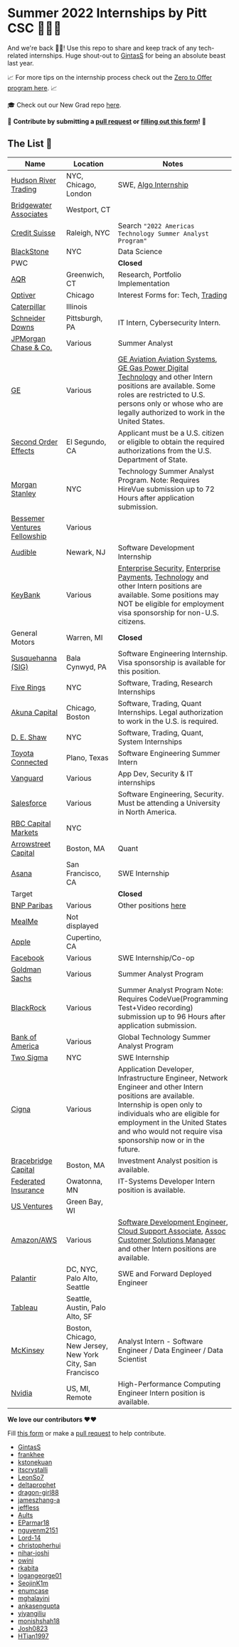 # Summer 2022 Internships by Pitt CSC 🤿👩‍💻
And we're back 😤🎉! Use this repo to share and keep track of any tech-related internships. Huge shout-out to [GintasS](https://github.com/GintasS) for being an absolute beast last year. 

 📈 For more tips on the internship process check out the [Zero to Offer program here](https://www.pittcs.wiki/zero-to-offer).  📈
 
🎓 Check out our New Grad repo [here](https://github.com/coderQuad/New-Grad-Positions-2022).

🤗 **Contribute by submitting a [pull request](https://github.com/susam/gitpr#create-pull-request) or [filling out this form](https://bit.ly/3d5O76c)!**  🤗

## The List 👔

| Name  |  Location |  Notes |
|---|---|-------------|
| [Hudson River Trading](https://www.hudsonrivertrading.com/careers/job/?gh_jid=3015374) | NYC, Chicago, London | SWE, [Algo Internship](https://www.hudsonrivertrading.com/careers/job/?gh_jid=3008603) |
| [Bridgewater Associates](https://boards.greenhouse.io/bridgewater89/jobs/4076389002) | Westport, CT | |
| [Credit Suisse](https://tas-creditsuisse.taleo.net/careersection/campus/moresearch.ftl) | Raleigh, NYC | Search `"2022 Americas Technology Summer Analyst Program"`|
| [BlackStone](https://blackstone.wd1.myworkdayjobs.com/en-US/Blackstone_Campus_Careers/job/New-York/XMLNAME-2022-Summer-Analyst---Blackstone-Data-Science_15158) | NYC | Data Science |
| PWC | | **Closed** |
| [AQR](https://careers.aqr.com/jobs/department/university-jobs#/) | Greenwich, CT | Research, Portfolio Implementation |
| [Optiver](https://www.optiver.com/working-at-optiver/career-opportunities/4995300002/) | Chicago | Interest Forms for: Tech, [Trading](https://www.optiver.com/working-at-optiver/career-opportunities/4929322002/)|
| [Caterpillar](https://caterpillarcareers.ttcportals.com/jobs/6533463-2022-engineering-summer-intern-product-development?tm_job=R0000026191&tm_event=view&tm_company=2539&bid=370&src=SNS-100100) | Illinois | |
|[Schneider Downs](https://schneiderdowns.csod.com/ats/careersite/JobDetails.aspx?id=474&site=4) | Pittsburgh, PA | IT Intern, Cybersecurity Intern. |
|[JPMorgan Chase & Co.](https://jpmc.fa.oraclecloud.com/hcmUI/CandidateExperience/en/sites/CX_1001/requisitions?keyword=2022&location=United%20States&locationId=300000000289738&locationLevel=country) | Various | Summer Analyst |
|[GE](https://jobs.gecareers.com/global/en/search-results) | Various | [GE Aviation Aviation Systems](https://jobs.gecareers.com/global/en/job/R3560419/GE-Aviation-Aviation-Systems-Intern-Summer-2022), [GE Gas Power Digital Technology](https://jobs.gecareers.com/global/en/job/R3558732/Gas-Power-Digital-Technology-Intern-2022) and other Intern positions are available. Some roles are restricted to U.S. persons only or whose who are legally authorized to work in the United States. |
|[Second Order Effects](https://boards.greenhouse.io/soeffects/jobs/4311435003) | El Segundo, CA | Applicant must be a U.S. citizen or eligible to obtain the required authorizations from the U.S. Department of State. |
|[Morgan Stanley](https://morganstanley.tal.net/vx/lang-en-GB/mobile-0/brand-2/user-3168256/xf-a7aeef94da1e/candidate/so/pm/1/pl/1/opp/11401) | NYC | Technology Summer Analyst Program. Note: Requires HireVue submission up to 72 Hours after application submission.  | 
|[Bessemer Ventures Fellowship](https://www.bvp.com/bessemer-fellows) | Various | |
|[Audible](https://amazon.jobs/en/jobs/1463969/audible-software-development-engineer-internship-summer-2022) | Newark, NJ | Software Development Internship |
|[KeyBank](https://keybank.wd5.myworkdayjobs.com/External_Career_Site/1/refreshFacet/318c8bb6f553100021d223d9780d30be?source=Keydotcom) | Various | [Enterprise Security](https://keybank.wd5.myworkdayjobs.com/en-US/External_Career_Site/job/Plymouth-Meeting-PA/Summer-2022-Key-Technology--Operations---Services--Internship--Enterprise-Security-Track-_R-755?source=Keydotcom), [Enterprise Payments](https://keybank.wd5.myworkdayjobs.com/en-US/External_Career_Site/job/Cleveland-OH/XMLNAME-2022-Enterprise-Payments-Summer--Intern_R-743?source=Keydotcom), [Technology](https://keybank.wd5.myworkdayjobs.com/en-US/External_Career_Site/job/Buffalo-NY/Summer-2022-Key-Technology--Operations---Services--Internship--Technology-Track-_R-751?source=Keydotcom) and other Intern positions are available. Some positions may NOT be eligible for employment visa sponsorship for non-U.S. citizens. |
|General Motors| Warren, MI | **Closed** |
|[Susquehanna (SIG)](https://careers.sig.com/job/5439/Software-Engineering-Internship-Program-Summer-2022) | Bala Cynwyd, PA | Software Engineering Internship. Visa sponsorship is available for this position. |
|[Five Rings](https://jobs.jobvite.com/fiverings/job/o5vBffwa) | NYC | Software, Trading, Research Internships |
|[Akuna Capital](https://akunacapital.com/careers?&experience=intern&search_term=#careers) | Chicago, Boston | Software, Trading, Quant Internships. Legal authorization to work in the U.S. is required. |
|[D. E. Shaw](https://www.deshaw.com/careers/software-developer-intern-new-york-4239) | NYC | Software, Trading, Quant, System Internships |
|[Toyota Connected](https://www.toyotaconnected.com/job?gh_jid=4421992002&did=4040990002) | Plano, Texas | Software Engineering Summer Intern
|[Vanguard](https://www.vanguardjobs.com/job-search-results/?keyword=college%20to%20corporate&level[]=Student%20%26%20Recent%20Graduates) | Various | App Dev, Security & IT internships
|[Salesforce](https://salesforce.wd1.myworkdayjobs.com/en-US/Futureforce_Internships/job/California---San-Francisco/Summer-2022-Intern---Software-Engineer_JR100559?d=cta-summer-view-sjb-1) | Various | Software Engineering, Security. Must be attending a University in North America. |
|[RBC Capital Markets](https://jobs.rbc.com/ca/en/job/RBCAA0088327043EXTERNALENCA/2022-Technology-Summer-Analyst-Program) | NYC | |
|[Arrowstreet Capital](https://arrowstreetcapital.wd5.myworkdayjobs.com/Arrowstreet/0/refreshFacet/318c8bb6f553100021d223d9780d30be) | Boston, MA | Quant | 
|[Asana](https://boards.greenhouse.io/earlycareerprograms/jobs/3198333) | San Francisco, CA | SWE Internship | 
| Target | | **Closed** |
|[BNP Paribas](https://bnppus.tal.net/vx/lang-en-GB/mobile-0/appcentre-1/brand-4/xf-e138f59a0427/candidate/so/pm/1/pl/2/opp/489-2022-Summer-Analyst-Internship-Technology/en-GB) | Various | Other positions [here](https://bnppus.tal.net/vx/lang-en-GB/mobile-0/appcentre-ext/brand-4/xf-5db317b8ad85/candidate/jobboard/vacancy/2/adv/?ftq=2022) |
|[MealMe](https://www.mealme.ai/software-internship) | Not displayed | |
|[Apple](https://jobs.apple.com/en-us/details/200253195/software-engineering-internship?team=STDNT) | Cupertino, CA | |
|[Facebook](https://www.facebook.com/careers/v2/jobs/946116176191468/)| Various| SWE Internship/Co-op |
|[Goldman Sachs](https://www.goldmansachs.com/careers/students/programs/americas/summer-analyst-program.html)| Various| Summer Analyst Program |
|[BlackRock](https://blackrock.tal.net/vx/lang-en-GB/mobile-0/brand-3/xf-362ee664293b/candidate/so/pm/1/pl/1/opp/4821-Summer-Analyst-Program-Americas/en-GB)| Various| Summer Analyst Program Note: Requires CodeVue(Programming Test+Video recording) submission up to 96 Hours after application submission. |
|[Bank of America](https://bankcampuscareers.tal.net/vx/brand-4/candidate/so/pm/1/pl/1/opp/7140-Global-Technology-Summer-Analyst-Program-2022/en-GB)| Various| Global Technology Summer Analyst Program |
|[Two Sigma](https://careers.twosigma.com/careers/JobDetail?jobId=8471) | NYC | SWE Internship | 
|[Cigna](https://jobs.cigna.com/us/en/job/21012002/Cigna-Technology-Early-Career-Development-Program-TECDP-Summer-Intern-2022-Evergreen) | Various | Application Developer, Infrastructure Engineer, Network Engineer and other Intern positions are available. Internship is open only to individuals who are eligible for employment in the United States and who would not require visa sponsorship now or in the future. | 
|[Bracebridge Capital](https://phh.tbe.taleo.net/phh02/ats/careers/v2/viewRequisition?org=BRACEBRIDGE_CAPITAL&cws=41&rid=246) | Boston, MA | Investment Analyst position is available. |
|[Federated Insurance](https://careers-federatedinsurance.icims.com/jobs/3098/it-systems-developer-intern---summer-2022/job?mode=job&iis=SOURCE&iisn=LinkedIn&mobile=false&width=1887&height=500&bga=true&needsRedirect=false&jan1offset=120&jun1offset=180) | Owatonna, MN | IT-Systems Developer Intern position is available. | 
|[US Ventures](https://usventure.wd1.myworkdayjobs.com/USVExternal/job/WI---Green-Bay/Software-Engineering-Intern_REQ-007655) | Green Bay, WI | |
| [Amazon/AWS](https://www.amazon.jobs/en/search?base_query=Summer+2022&loc_query=&latitude=&longitude=&loc_group_id=&invalid_location=false&country=&city=&region=&county=) | Various | [Software Development Engineer](https://www.amazon.jobs/en/jobs/1612067/software-development-engineer-intern-summer-2022-us), [Cloud Support Associate](https://www.amazon.jobs/en/jobs/1608042/cloud-support-associate-intern-summer-2022-us), [Assoc Customer Solutions Manager](https://www.amazon.jobs/en/jobs/1609945/assoc-customer-solutions-manager-intern-summer-2022-us) and other Intern positions are available. |
|[Palantir](https://jobs.lever.co/palantir?commitment=Internship)| DC, NYC, Palo Alto, Seattle | SWE and Forward Deployed Engineer |
|[Tableau](https://salesforce.wd1.myworkdayjobs.com/en-US/Tableau/job/Washington---Seattle/Summer-2022-Intern---Tableau-Software-Engineer_JR103736) | Seattle, Austin, Palo Alto, SF | |
|[McKinsey](https://www.mckinsey.com/careers/search-jobs/jobs/analystintern-softwareengineerdataengineerdatascientist-campusstudents-41875) | Boston, Chicago, New Jersey, New York City, San Francisco | Analyst Intern - Software Engineer / Data Engineer / Data Scientist |
|[Nvidia](https://nvidia.wd5.myworkdayjobs.com/NVIDIAExternalCareerSite/0/refreshFacet/318c8bb6f553100021d223d9780d30be?source=jobboardlinkedin) | US, MI, Remote | High-Performance Computing Engineer Intern position is available. |



**We love our contributors ❤️❤️** 

Fill [this form](https://bit.ly/3d5O76c) or make a [pull request](https://github.com/susam/gitpr#create-pull-request) to help contribute.
* [GintasS](https://github.com/gintass)
* [frankhee](https://github.com/frankhee)
* [kstonekuan](https://github.com/kstonekuan)
* [itscrystalli](https://github.com/itscrystalli)
* [LeonSo7](https://github.com/LeonSo7)
* [deltaprophet](https://github.com/deltaprophet)
* [dragon-girl88](https://github.com/dragon-girl88)
* [jameszhang-a](https://github.com/jameszhang-a)
* [jeffless](https://github.com/jeffless)
* [Aults](https://github.com/Aults)
* [EParmar18](https://github.com/EParmar18)
* [nguyenm2151](https://github.com/nguyenm2151)
* [Lord-14](https://github.com/Lord-14)
* [christopherhui](https://github.com/christopherhui)
* [nihar-joshi](https://github.com/nihar-joshi)
* [owini](https://github.com/owini)
* [rkabita](https://github.com/rkabita)
* [logangeorge01](https://github.com/logangeorge01)
* [SeojinK1m](https://github.com/SeojinK1m)
* [enumcase](https://github.com/enumcase)
* [mghalayini](https://github.com/mghalayini)
* [ankasengupta](https://github.com/ankasengupta)
* [yiyangiliu](https://github.com/yiyangiliu)
* [monishshah18](https://github.com/monishshah18)
* [Josh0823](https://github.com/Josh0823)
* [HTian1997](https://github.com/HTian1997)
